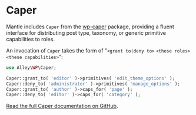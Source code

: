 # Caper

Mantle includes `Caper` from the [wp-caper][0] package, providing a fluent interface
for distributing post type, taxonomy, or generic primitive capabilities to roles.

An invocation of `Caper` takes the form of "`<grant to|deny to>` `<these roles>`
`<these capabilities>`":

```php
use Alley\WP\Caper;

Caper::grant_to( 'editor' )->primitives( 'edit_theme_options' );
Caper::deny_to( 'administrator' )->primitives( 'manage_options' );
Caper::grant_to( 'author' )->caps_for( 'page' );
Caper::deny_to( 'editor' )->caps_for( 'category' );
```

[Read the full Caper documentation on GitHub][0].

[0]: https://github.com/alleyinteractive/wp-caper
